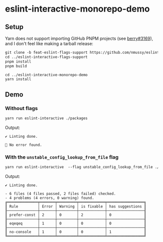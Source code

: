 # eslint-interactive-monorepo-demo


## Setup

Yarn does not support importing GitHub PNPM projects (see [berry#3169](https://github.com/yarnpkg/berry/issues/3169)), and I don't feel like making a tarball release:
```md
git clone -b feat-eslint-flags-support https://github.com/nmussy/eslint-interactive.git ../eslint-interactive-flags-support
cd ../eslint-interactive-flags-support
pnpm install
pnpm build

cd ../eslint-interactive-monorepo-demo
yarn install
```

## Demo

### Without flags

```md
yarn run eslint-interactive ./packages
```

Output:

```
✔ Linting done.

💚 No error found.
```

### With the `unstable_config_lookup_from_file` flag

```md
yarn run eslint-interactive  --flag unstable_config_lookup_from_file ./packages
```

Output:

```
✔ Linting done.

- 6 files (4 files passed, 2 files failed) checked.
- 4 problems (4 errors, 0 warning) found.
╔══════════════╤═══════╤═════════╤════════════╤═════════════════╗
║ Rule         │ Error │ Warning │ is fixable │ has suggestions ║
╟──────────────┼───────┼─────────┼────────────┼─────────────────╢
║ prefer-const │ 2     │ 0       │ 2          │ 0               ║
╟──────────────┼───────┼─────────┼────────────┼─────────────────╢
║ eqeqeq       │ 1     │ 0       │ 0          │ 0               ║
╟──────────────┼───────┼─────────┼────────────┼─────────────────╢
║ no-console   │ 1     │ 0       │ 0          │ 1               ║
╚══════════════╧═══════╧═════════╧════════════╧═════════════════╝
```